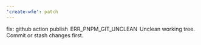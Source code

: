 ```yaml
---
'create-wfe': patch
---
```


fix: github action publish  ERR_PNPM_GIT_UNCLEAN  Unclean working tree. Commit or stash changes first.
